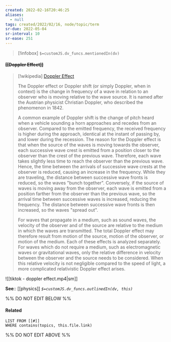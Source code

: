 ```yaml
---
created: 2022-02-16T20:46:25 
aliases:
  - null
tags: created/2022/02/16, node/topic/term
sr-due: 2022-05-04
sr-interval: 10
sr-ease: 251
---
```

> [!infobox]
`$=customJS.dv_funcs.mentionedIn(dv)`

#### <s class="topic-title">[[Doppler Effect]]</s>

> [!wikipedia] [Doppler Effect](https://en.wikipedia.org/wiki/Doppler%20effect)
> 
> The Doppler effect or Doppler shift (or simply Doppler, when in context) is the change in frequency of a wave in relation to an observer who is moving relative to the wave source. It is named after the Austrian physicist Christian Doppler, who described the phenomenon in 1842.
> 
> A common example of Doppler shift is the change of pitch heard when a vehicle sounding a horn approaches and recedes from an observer. Compared to the emitted frequency, the received frequency is higher during the approach, identical at the instant of passing by, and lower during the recession. The reason for the Doppler effect is that when the source of the waves is moving towards the observer, each successive wave crest is emitted from a position closer to the observer than the crest of the previous wave.  Therefore, each wave takes slightly less time to reach the observer than the previous wave. Hence, the time between the arrivals of successive wave crests at the observer is reduced, causing an increase in the frequency. While they are traveling, the distance between successive wave fronts is reduced, so the waves "bunch together".  Conversely, if the source of waves is moving away from the observer, each wave is emitted from a position farther from the observer than the previous wave, so the arrival time between successive waves is increased, reducing the frequency. The distance between successive wave fronts is then increased, so the waves "spread out".
> 
> For waves that propagate in a medium, such as sound waves, the velocity of the observer and of the source are relative to the medium in which the waves are transmitted. The total Doppler effect may therefore result from motion of the source, motion of the observer, or motion of the medium. Each of these effects is analyzed separately. For waves which do not require a medium, such as electromagnetic waves or gravitational waves, only the relative difference in velocity between the observer and the source needs to be considered. When this relative velocity is not negligible compared to the speed of light, a more complicated relativistic Doppler effect arises.
>

![[tiktok - doppler effect.mp4|sm]]

**See**:: [[physics]]
*`$=customJS.dv_funcs.outlinedIn(dv, this)`*

%% DO NOT EDIT BELOW %%

#### Related 

```dataview
LIST FROM [[#]]
WHERE contains(topics, this.file.link)
```
%% DO NOT EDIT ABOVE %%
